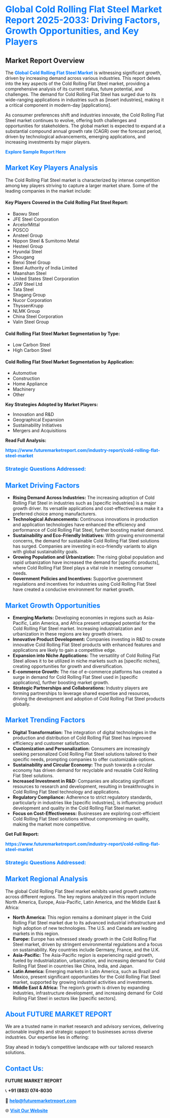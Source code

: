 <h1 style="color: #007BFF;">Global Cold Rolling Flat Steel Market Report 2025-2033: Driving Factors, Growth Opportunities, and Key Players</h1>

<section id="overview">
<h2>Market Report Overview</h2>
<p>The <a href="https://www.futuremarketreport.com/industry-report/cold-rolling-flat-steel-market" style="color: #007BFF; text-decoration: none;"><strong>Global Cold Rolling Flat Steel Market</strong></a> is witnessing significant growth, driven by increasing demand across various industries. This report delves into the key aspects of the Cold Rolling Flat Steel market, providing a comprehensive analysis of its current status, future potential, and challenges. The demand for Cold Rolling Flat Steel has surged due to its wide-ranging applications in industries such as [insert industries], making it a critical component in modern-day [applications].</p>
<p>As consumer preferences shift and industries innovate, the Cold Rolling Flat Steel market continues to evolve, offering both challenges and opportunities for stakeholders. The global market is expected to expand at a substantial compound annual growth rate (CAGR) over the forecast period, driven by technological advancements, emerging applications, and increasing investments by major players.</p>
</section>

<section id="overview">
<p><a href="https://www.futuremarketreport.com/request-sample/reportId=114824" style="color: #007BFF; text-decoration: none;"><strong>Explore Sample Report Here</strong></a></p>
</section>

<section id="key-players">
<h2 style="color: #007BFF;">Market Key Players Analysis</h2>
<p>The Cold Rolling Flat Steel market is characterized by intense competition among key players striving to capture a larger market share. Some of the leading companies in the market include:</p>
<h4>Key Players Covered in the Cold Rolling Flat Steel Report:</h4>
<ul><li>Baowu Steel</li><li>JFE Steel Corporation</li><li>ArcelorMittal</li><li>POSCO</li><li>Ansteel Group</li><li>Nippon Steel &amp; Sumitomo Metal</li><li>Hesteel Group</li><li>Hyundai Steel</li><li>Shougang</li><li>Benxi Steel Group</li><li>Steel Authority of India Limited</li><li>Maanshan Steel</li><li>United States Steel Corporation</li><li>JSW Steel Ltd</li><li>Tata Steel</li><li>Shagang Group</li><li>Nucor Corporation</li><li>ThyssenKrupp</li><li>NLMK Group</li><li>China Steel Corporation</li><li>Valin Steel Group</li></ul>
<h4>Cold Rolling Flat Steel Market Segmentation by Type:</h4>
<ul><li>Low Carbon Steel</li><li>High Carbon Steel</li></ul>

<h4>Cold Rolling Flat Steel Market Segmentation by Application:</h4>
<ul><li>Automotive</li><li>Construction</li><li>Home Appliance</li><li>Machinery</li><li>Other</li></ul>
<p><strong>Key Strategies Adopted by Market Players:</strong></p>
<ul>
<li>Innovation and R&D</li>
<li>Geographical Expansion</li>
<li>Sustainability Initiatives</li>
<li>Mergers and Acquisitions</li>
</ul>
</section>

<section>
<p><strong>Read Full Analysis: </strong></p><a href="https://www.futuremarketreport.com/industry-report/cold-rolling-flat-steel-market" style="color: #007BFF; text-decoration: none;"><strong>https://www.futuremarketreport.com/industry-report/cold-rolling-flat-steel-market</strong></a>
<h3 style="color: #007BFF;">Strategic Questions Addressed:</h3>
</section>

<section id="driving-factors">
<h2 style="color: #007BFF;">Market Driving Factors</h2>
<ul>
<li><strong>Rising Demand Across Industries:</strong> The increasing adoption of Cold Rolling Flat Steel in industries such as [specific industries] is a major growth driver. Its versatile applications and cost-effectiveness make it a preferred choice among manufacturers.</li>
<li><strong>Technological Advancements:</strong> Continuous innovations in production and application technologies have enhanced the efficiency and performance of Cold Rolling Flat Steel, further boosting market demand.</li>
<li><strong>Sustainability and Eco-Friendly Initiatives:</strong> With growing environmental concerns, the demand for sustainable Cold Rolling Flat Steel solutions has surged. Companies are investing in eco-friendly variants to align with global sustainability goals.</li>
<li><strong>Growing Population and Urbanization:</strong> The rising global population and rapid urbanization have increased the demand for [specific products], where Cold Rolling Flat Steel plays a vital role in meeting consumer needs.</li>
<li><strong>Government Policies and Incentives:</strong> Supportive government regulations and incentives for industries using Cold Rolling Flat Steel have created a conducive environment for market growth.</li>
</ul>
</section>

<section id="growth-opportunities">
<h2 style="color: #007BFF;">Market Growth Opportunities</h2>
<ul>
<li><strong>Emerging Markets:</strong> Developing economies in regions such as Asia-Pacific, Latin America, and Africa present untapped potential for the Cold Rolling Flat Steel market. Increasing industrialization and urbanization in these regions are key growth drivers.</li>
<li><strong>Innovative Product Development:</strong> Companies investing in R&D to create innovative Cold Rolling Flat Steel products with enhanced features and applications are likely to gain a competitive edge.</li>
<li><strong>Expansion into Niche Applications:</strong> The versatility of Cold Rolling Flat Steel allows it to be utilized in niche markets such as [specific niches], creating opportunities for growth and diversification.</li>
<li><strong>E-commerce Growth:</strong> The rise of e-commerce platforms has created a surge in demand for Cold Rolling Flat Steel used in [specific applications], further boosting market growth.</li>
<li><strong>Strategic Partnerships and Collaborations:</strong> Industry players are forming partnerships to leverage shared expertise and resources, driving the development and adoption of Cold Rolling Flat Steel products globally.</li>
</ul>
</section>

<section id="trending-factors">
<h2 style="color: #007BFF;">Market Trending Factors</h2>
<ul>
<li><strong>Digital Transformation:</strong> The integration of digital technologies in the production and distribution of Cold Rolling Flat Steel has improved efficiency and customer satisfaction.</li>
<li><strong>Customization and Personalization:</strong> Consumers are increasingly seeking personalized Cold Rolling Flat Steel solutions tailored to their specific needs, prompting companies to offer customizable options.</li>
<li><strong>Sustainability and Circular Economy:</strong> The push towards a circular economy has driven demand for recyclable and reusable Cold Rolling Flat Steel solutions.</li>
<li><strong>Increased Investment in R&D:</strong> Companies are allocating significant resources to research and development, resulting in breakthroughs in Cold Rolling Flat Steel technology and applications.</li>
<li><strong>Regulatory Compliance:</strong> Adherence to strict regulatory standards, particularly in industries like [specific industries], is influencing product development and quality in the Cold Rolling Flat Steel market.</li>
<li><strong>Focus on Cost-Effectiveness:</strong> Businesses are exploring cost-efficient Cold Rolling Flat Steel solutions without compromising on quality, making the market more competitive.</li>
</ul>
</section>

<section>
<p><strong>Get Full Report: </strong></p><a href="https://www.futuremarketreport.com/industry-report/cold-rolling-flat-steel-market" style="color: #007BFF; text-decoration: none;"><strong>https://www.futuremarketreport.com/industry-report/cold-rolling-flat-steel-market</strong></a>
<h3 style="color: #007BFF;">Strategic Questions Addressed:</h3>
</section>


<section id="regional-analysis">
<h2 style="color: #007BFF;">Market Regional Analysis</h2>
<p>The global Cold Rolling Flat Steel market exhibits varied growth patterns across different regions. The key regions analyzed in this report include North America, Europe, Asia-Pacific, Latin America, and the Middle East & Africa:</p>
<ul>
<li><strong>North America:</strong> This region remains a dominant player in the Cold Rolling Flat Steel market due to its advanced industrial infrastructure and high adoption of new technologies. The U.S. and Canada are leading markets in this region.</li>
<li><strong>Europe:</strong> Europe has witnessed steady growth in the Cold Rolling Flat Steel market, driven by stringent environmental regulations and a focus on sustainability. Key countries include Germany, France, and the U.K.</li>
<li><strong>Asia-Pacific:</strong> The Asia-Pacific region is experiencing rapid growth, fueled by industrialization, urbanization, and increasing demand for Cold Rolling Flat Steel in countries like China, India, and Japan.</li>
<li><strong>Latin America:</strong> Emerging markets in Latin America, such as Brazil and Mexico, present significant opportunities for the Cold Rolling Flat Steel market, supported by growing industrial activities and investments.</li>
<li><strong>Middle East & Africa:</strong> The region’s growth is driven by expanding industries, infrastructure development, and increasing demand for Cold Rolling Flat Steel in sectors like [specific sectors].</li>
</ul>
</section>

<footer>
<h2 style="color: #007BFF;">About FUTURE MARKET REPORT</h2>
<p>We are a trusted name in market research and advisory services, delivering actionable insights and strategic support to businesses across diverse industries. Our expertise lies in offering:</p>

<p>Stay ahead in today’s competitive landscape with our tailored research solutions.</p>

<h2 style="color: #007BFF;">Contact Us:</h2>
<p><strong>FUTURE MARKET REPORT</strong></p>
<p>📞 <strong>+91 (883) 074-8030</strong></p>
<p>📧 <strong><a href="mailto:help@futuremarketreport.com" style="color: #007BFF;">help@futuremarketreport.com</a></strong></p>
<p>🌐 <strong><a href="https://www.futuremarketreport.com/" style="color: #007BFF;">Visit Our Website</a></strong></p>
</footer>